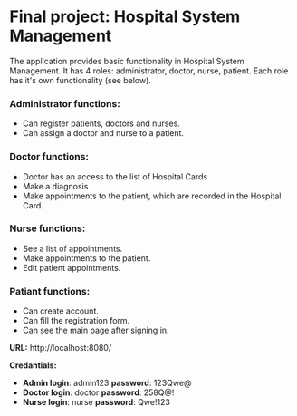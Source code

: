 # Final project: Hospital System Management 

The application provides basic functionality in Hospital System Management. It has 4 roles: administrator, doctor, nurse, patient. Each role has it's own functionality (see below).

### Administrator functions: 
* Can register patients, doctors and nurses.
* Can assign a doctor and nurse to a patient.

### Doctor functions:
* Doctor has an access to the list of Hospital Cards
* Make a diagnosis
* Make appointments to the patient, which are recorded in the Hospital Card.

### Nurse functions: 
* See a list of appointments.
* Make appointments to the patient.
* Edit patient appointments.

### Patiant functions: 
* Can create account.
* Can fill the registration form.
* Can see the main page after signing in. 

**URL:** 
http://localhost:8080/ 

**Credantials:**

* **Admin login**: admin123 **password**: 123Qwe@
* **Doctor login**: doctor **password**: 258Q@!
* **Nurse login**: nurse **password**: Qwe!123
